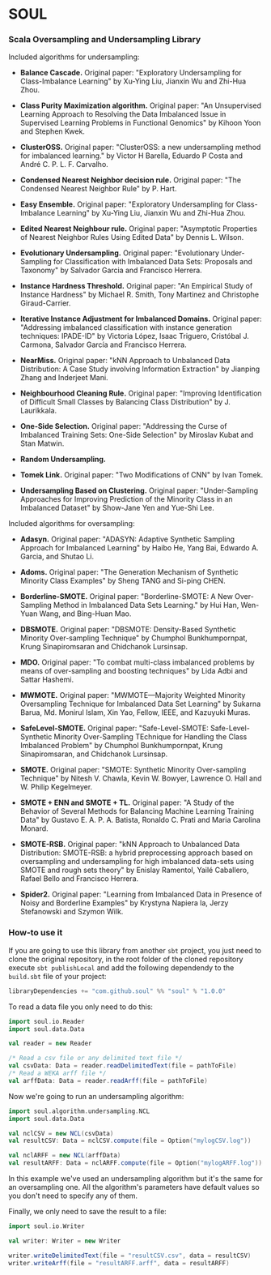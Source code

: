 # SOUL
### Scala Oversampling and Undersampling Library

Included algorithms for undersampling:

* **Balance Cascade.** Original paper: "Exploratory Undersampling for Class-Imbalance Learning" by Xu-Ying Liu, Jianxin Wu and Zhi-Hua Zhou.

* **Class Purity Maximization algorithm.** Original paper: "An Unsupervised Learning Approach to Resolving the Data Imbalanced Issue in Supervised Learning Problems in Functional Genomics" by Kihoon Yoon and Stephen Kwek.

* **ClusterOSS.** Original paper: "ClusterOSS: a new undersampling method for imbalanced learning." by Victor H Barella, Eduardo P Costa and André C. P. L. F. Carvalho.

* **Condensed Nearest Neighbor decision rule.** Original paper: "The Condensed Nearest Neighbor Rule" by P. Hart.

* **Easy Ensemble.** Original paper: "Exploratory Undersampling for Class-Imbalance Learning" by Xu-Ying Liu, Jianxin Wu and Zhi-Hua Zhou.

* **Edited Nearest Neighbour rule.** Original paper: "Asymptotic Properties of Nearest Neighbor Rules Using Edited Data" by Dennis L. Wilson.

* **Evolutionary Undersampling.** Original paper: "Evolutionary Under-Sampling for Classification with Imbalanced Data Sets: Proposals and Taxonomy" by Salvador Garcia and Francisco Herrera.

* **Instance Hardness Threshold.** Original paper: "An Empirical Study of Instance Hardness" by Michael R. Smith, Tony Martinez and Christophe Giraud-Carrier.

* **Iterative Instance Adjustment for Imbalanced Domains.** Original paper: "Addressing imbalanced classification with instance generation techniques: IPADE-ID" by Victoria López, Isaac Triguero, Cristóbal J. Carmona, Salvador García and Francisco Herrera.

* **NearMiss.** Original paper: "kNN Approach to Unbalanced Data Distribution: A Case Study involving Information Extraction" by Jianping Zhang and Inderjeet Mani.

* **Neighbourhood Cleaning Rule.** Original paper: "Improving Identification of Difficult Small Classes by Balancing Class Distribution" by J. Laurikkala.

* **One-Side Selection.** Original paper: "Addressing the Curse of Imbalanced Training Sets: One-Side Selection" by Miroslav Kubat and Stan Matwin.

* **Random Undersampling.**

* **Tomek Link.** Original paper: "Two Modifications of CNN" by Ivan Tomek.

* **Undersampling Based on Clustering.** Original paper: "Under-Sampling Approaches for Improving Prediction of the Minority Class in an Imbalanced Dataset" by Show-Jane Yen and Yue-Shi Lee.

Included algorithms for oversampling:

* **Adasyn.** Original paper: "ADASYN: Adaptive Synthetic Sampling Approach for Imbalanced Learning" by Haibo He, Yang Bai, Edwardo A. Garcia, and Shutao Li.

* **Adoms.** Original paper: "The Generation Mechanism of Synthetic Minority Class Examples" by Sheng TANG and Si-ping CHEN.

* **Borderline-SMOTE.** Original paper: "Borderline-SMOTE: A New Over-Sampling Method in Imbalanced Data Sets Learning." by Hui Han, Wen-Yuan Wang, and Bing-Huan Mao.

* **DBSMOTE.** Original paper: "DBSMOTE: Density-Based Synthetic Minority Over-sampling Technique" by Chumphol Bunkhumpornpat,  Krung Sinapiromsaran and Chidchanok Lursinsap.

* **MDO.** Original paper: "To combat multi-class imbalanced problems by means of over-sampling and boosting techniques" by Lida Adbi and Sattar Hashemi.

* **MWMOTE.** Original paper: "MWMOTE—Majority Weighted Minority Oversampling Technique for Imbalanced Data Set Learning" by Sukarna Barua, Md. Monirul Islam, Xin Yao, Fellow, IEEE, and Kazuyuki Muras.

* **SafeLevel-SMOTE.** Original paper: "Safe-Level-SMOTE: Safe-Level-Synthetic Minority Over-Sampling TEchnique for Handling the Class Imbalanced Problem" by Chumphol Bunkhumpornpat, Krung Sinapiromsaran, and Chidchanok Lursinsap.

* **SMOTE.** Original paper: "SMOTE: Synthetic Minority Over-sampling Technique" by Nitesh V. Chawla, Kevin W. Bowyer, Lawrence O. Hall and W. Philip Kegelmeyer.

* **SMOTE + ENN and SMOTE + TL.** Original paper: "A Study of the Behavior of Several Methods for Balancing Machine Learning Training Data" by Gustavo E. A. P. A. Batista, Ronaldo C. Prati and Maria Carolina Monard.

* **SMOTE-RSB.** Original paper: "kNN Approach to Unbalanced Data Distribution: SMOTE-RSB: a hybrid preprocessing approach based on oversampling and undersampling for high imbalanced data-sets using SMOTE and rough sets theory" by Enislay Ramentol, Yailé Caballero, Rafael Bello and Francisco Herrera.

* **Spider2.** Original paper: "Learning from Imbalanced Data in Presence of Noisy and Borderline Examples" by Krystyna Napiera la, Jerzy Stefanowski and Szymon Wilk.

### How-to use it

If you are going to use this library from another `sbt` project, you just need to clone the original repository, in the root folder of the cloned repository execute `sbt publishLocal` and add the following dependendy to the `build.sbt` file of your project:

```scala
libraryDependencies += "com.github.soul" %% "soul" % "1.0.0"
```

To read a data file you only need to do this:

```scala
import soul.io.Reader
import soul.data.Data

val reader = new Reader

/* Read a csv file or any delimited text file */
val csvData: Data = reader.readDelimitedText(file = pathToFile)
/* Read a WEKA arff file */
val arffData: Data = reader.readArff(file = pathToFile)
```

Now we're going to run an undersampling algorithm:

```scala
import soul.algorithm.undersampling.NCL
import soul.data.Data

val nclCSV = new NCL(csvData)
val resultCSV: Data = nclCSV.compute(file = Option("mylogCSV.log"))

val nclARFF = new NCL(arffData)
val resultARFF: Data = nclARFF.compute(file = Option("mylogARFF.log"))
```

In this example we've used an undersampling algorithm but it's the same for an oversampling one. All the algorithm's parameters have default values so you don't need to specify any of them.

Finally, we only need to save the result to a file: 

```scala
import soul.io.Writer

val writer: Writer = new Writer

writer.writeDelimitedText(file = "resultCSV.csv", data = resultCSV)
writer.writeArff(file = "resultARFF.arff", data = resultARFF)
```

